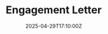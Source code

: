 ---
title: Engagement Letter
linkTitle: Engagement Letter
date: '2025-04-29T17:10:00Z'
weight: 1
description: Engagement letters outline service provision terms, including parties
  involved, services to be provided, fees, communication methods, compliance with
  laws, customer obligations, and termination conditions, ensuring clarity and legal
  protection for both provider and customer.
draft: false
ref: engagement-letter
---